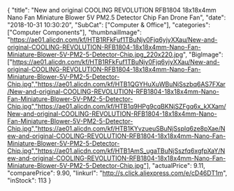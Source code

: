 {
	"title": "New and original COOLING REVOLUTION RFB1804 18x18x4mm Nano Fan Miniature Blower 5V PM2.5 Detector Chip Fan Drone Fan",
	"date": "2018-10-31 10:30:20",
	"SubCat": ["Computer & Office"],
	"categories": ["Computer Components"],
	"thumbnailImage": "https://ae01.alicdn.com/kf/HTB1RFkFuf1TBuNjy0Fjq6yjyXXau/New-and-original-COOLING-REVOLUTION-RFB1804-18x18x4mm-Nano-Fan-Miniature-Blower-5V-PM2-5-Detector-Chip.jpg_220x220.jpg",
	"BigImage": ["https://ae01.alicdn.com/kf/HTB1RFkFuf1TBuNjy0Fjq6yjyXXau/New-and-original-COOLING-REVOLUTION-RFB1804-18x18x4mm-Nano-Fan-Miniature-Blower-5V-PM2-5-Detector-Chip.jpg","https://ae01.alicdn.com/kf/HTB1QGYHuXuWBuNjSszbq6AS7FXar/New-and-original-COOLING-REVOLUTION-RFB1804-18x18x4mm-Nano-Fan-Miniature-Blower-5V-PM2-5-Detector-Chip.jpg","https://ae01.alicdn.com/kf/HTB1q9HPg9cqBKNjSZFgq6x_kXXam/New-and-original-COOLING-REVOLUTION-RFB1804-18x18x4mm-Nano-Fan-Miniature-Blower-5V-PM2-5-Detector-Chip.jpg","https://ae01.alicdn.com/kf/HTB1KYvzueuSBuNjSsplq6ze8pXae/New-and-original-COOLING-REVOLUTION-RFB1804-18x18x4mm-Nano-Fan-Miniature-Blower-5V-PM2-5-Detector-Chip.jpg","https://ae01.alicdn.com/kf/HTB1AmS_ugaTBuNjSszfq6xgfpXaY/New-and-original-COOLING-REVOLUTION-RFB1804-18x18x4mm-Nano-Fan-Miniature-Blower-5V-PM2-5-Detector-Chip.jpg"],
	"actualPrice": 9.11,
	"comparePrice": 9.90,
	"linkurl": "http://s.click.aliexpress.com/e/cD46DT1m",
	"inStock": 113
}
